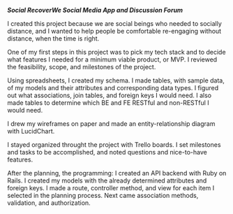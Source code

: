 ***Social RecoverWe Social Media App and Discussion Forum***

I created this project because we are social beings who needed to socially distance, and I wanted to help people be comfortable re-engaging without distance, when the time is right. 

One of my first steps in this project was to pick my tech stack and to decide what features I needed for a minimum viable product, or MVP. I reviewed the feasibility, scope, and milestones of the project. 

Using spreadsheets, I created my schema. I made tables, with sample data, of my models and their attributes and corresponding data types. I figured out what associations, join tables, and foreign keys I would need. I also made tables to determine which BE and FE RESTful and non-RESTful I would need.

I drew my wireframes on paper and made an entity-relationship diagram with LucidChart.

I stayed organized throught the project with Trello boards. I set milestones and tasks to be accomplished, and noted questions and nice-to-have features.

After the planning, the programming:
I created an API backend with Ruby on Rails. I created my models with the already determined attributes and foreign keys. I made a route, controller method, and view for each item I selected in the planning process. Next came association methods, validation, and authorization.
